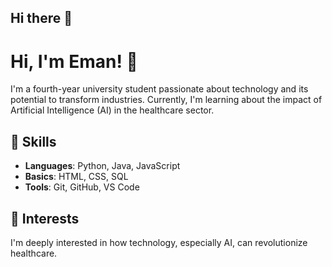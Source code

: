 ## Hi there 👋

<!--
**EmanDevWorks/EmanDevWorks** is a ✨ _special_ ✨ repository because its `README.md` (this file) appears on your GitHub profile.

Here are some ideas to get you started:

- 🔭 I’m currently working on ...
- 🌱 I’m currently learning ...
- 👯 I’m looking to collaborate on ...
- 🤔 I’m looking for help with ...
- 💬 Ask me about ...
- 📫 How to reach me: ...
- 😄 Pronouns: ...
- ⚡ Fun fact: ...
-->




# Hi, I'm Eman! 👋

I'm a fourth-year university student passionate about technology and its potential to transform industries. Currently, I'm learning about the impact of Artificial Intelligence (AI) in the healthcare sector.

## 🚀 Skills 
- **Languages**: Python, Java, JavaScript
- **Basics**: HTML, CSS, SQL
- **Tools**: Git, GitHub, VS Code

<!-- ## 🌟 Projects
- [**Student Portal**](link-to-project): A web application for students to check their grades and schedules. Built with HTML, CSS, and JavaScript.
- [**Simple Calculator**](link-to-project): A basic calculator app created using Python.

## 📫 Contact Me
- **Email**: [your-email@example.com](mailto:your-email@example.com)
- **LinkedIn**: [Your LinkedIn Profile](https://linkedin.com/in/yourprofile) -->

## 🌱 Interests
I'm deeply interested in how technology, especially AI, can revolutionize healthcare.

